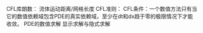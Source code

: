 CFL库朗数：
流体运动距离/网格长度
CFL准则：
CFL条件：一个数值方法只有当它的数值依赖域包含PDE的真实依赖域，至少在dt和dx趋于零的极限情况下才能收敛。
PDE的数值求解
显示求解与隐式求解
